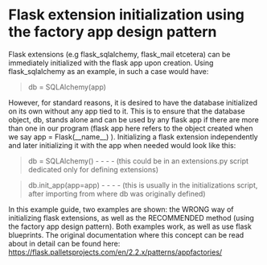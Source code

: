 # Flask extension initialization using the factory app design pattern

Flask extensions (e.g flask_sqlalchemy, flask_mail etcetera) can be immediately initialized with the flask app upon creation. Using flask_sqlalchemy as an example, in such a case would have:
>db = SQLAlchemy(app)

However, for standard reasons, it is desired to have the database initialized on its own without any app tied to it. This is to ensure that the database object, db, stands alone and can be used by any flask app if there are more than one in our program (flask app here refers to the object created when we say app = Flask(\_\_name\_\_) ). Initializing a flask extension independently and later initializing it with the app when needed would look like this:
>db = SQLAlchemy() - - - - (this could be in an extensions.py script dedicated only for defining extensions)

>db.init_app(app=app) - - - - (this is usually in the initializations script, after importing from where db was originally defined)
	

In this example guide, two examples are shown: the WRONG way of initializing flask extensions, as well as the RECOMMENDED method (using the factory app design pattern). Both examples work, as well as use flask blueprints. The original documentation where this concept can be read about in detail can be found here: https://flask.palletsprojects.com/en/2.2.x/patterns/appfactories/



